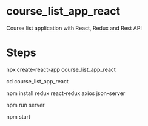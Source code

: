 # course_list_app_react

Course list application with React, Redux and Rest API

# Steps 

npx create-react-app course_list_app_react

cd course_list_app_react

npm install redux react-redux axios json-server

npm run server

npm start

 
